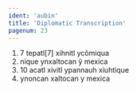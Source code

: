 ```yaml
---
ident: 'aubin'
title: 'Diplomatic Transcription'
pagenum: 23
---
```

1.    7 tepatl[7] xihnitl ycõmiqua
2.	nique ynxaltocan ỹ mexica
3.    10 acatl xivitl ypannauh xiuhtique
4.	ynoncan xaltocan y mexica
